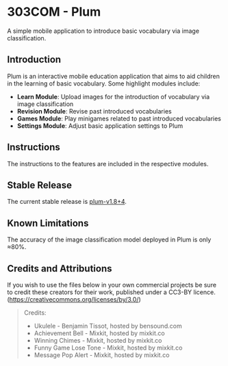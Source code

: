 # 303COM - Plum

A simple mobile application to introduce basic vocabulary via image classification.

## Introduction

Plum is an interactive mobile education application that aims to aid children in the learning of basic vocabulary.
Some highlight modules include:

- **Learn Module**: Upload images for the introduction of vocabulary via image classification
- **Revision Module**: Revise past introduced vocabularies
- **Games Module**: Play minigames related to past introduced vocabularies
- **Settings Module**: Adjust basic application settings to Plum

## Instructions

The instructions to the features are included in the respective modules.  

## Stable Release

The current stable release is [plum-v1.8+4](https://github.com/hongyu1738/plum_test/releases/tag/plum-v1.8%2B4).

## Known Limitations

The accuracy of the image classification model deployed in Plum is only ≈80%.

## Credits and Attributions
If you wish to use the files below in your own commercial projects be sure to credit these creators for their work, published under a CC3-BY licence. 
(https://creativecommons.org/licenses/by/3.0/)

> Credits:
> 
> - Ukulele - Benjamin Tissot, hosted by bensound.com
> - Achievement Bell - Mixkit, hosted by mixkit.co
> - Winning Chimes - Mixkit, hosted by mixkit.co
> - Funny Game Lose Tone - Mixkit, hosted by mixkit.co
> - Message Pop Alert - Mixkit, hosted by mixkit.co
